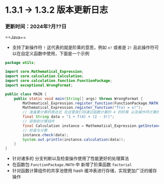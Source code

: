 # 1.3.1 -> 1.3.2 版本更新日志

### 更新时间：2024年?月??日

==Java==

* 支持了新操作符 `!` 这代表的就是阶乘的意思，例如 `x!` 或者是 `2!` 且此操作符可以在自定义函数中使用，下面是一个示例

```java
package utils;

import core.Mathematical_Expression;
import core.calculation.Calculation;
import core.calculation.function.FunctionPackage;
import exceptional.WrongFormat;

public class MAIN {
    public static void main(String[] args) throws WrongFormat {
        Mathematical_Expression.register_function(FunctionPackage.MATH);
        Mathematical_Expression.register_function("f(x) = x!");
        // 准备要计算的表达式 在这里我们将通过函数计算的 4 的阶乘 以及操作符计算的 3 的阶乘使用了起来
        final String data = "1 + f(4) + (2 - 3!)";
        // 获取到计算组件
        final Calculation instance = Mathematical_Expression.getInstance(Mathematical_Expression.functionFormulaCalculation2);
        // 检查与计算
        instance.check(data);
        System.out.println(instance.calculation(data));
    }
}
```

* 针对诸多的 分支判断以及检查操作使用了性能更好的处理算法
* 在函数包 `FunctionPackage.MATH` 中 新增了阶乘函数 `factorial`
* 针对函数计算组件的共享池使用 hash 缓冲表进行存储，实现更加广泛的缓存操作
